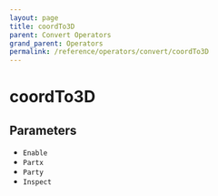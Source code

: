 ```yaml
---
layout: page
title: coordTo3D
parent: Convert Operators
grand_parent: Operators
permalink: /reference/operators/convert/coordTo3D
---
```


# coordTo3D

## Parameters

* `Enable`
* `Partx`
* `Party`
* `Inspect`
